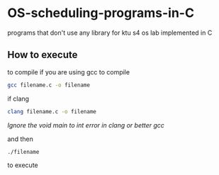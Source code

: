 # OS-scheduling-programs-in-C

programs that don't use any library for ktu s4 os lab implemented in C

## How to execute

to compile if you are using gcc to compile

```sh
gcc filename.c -o filename
```

if clang

```sh
clang filename.c -o filename
```
*Ignore the void main to int error in clang or better gcc*

and then

```sh
./filename
```

to execute
